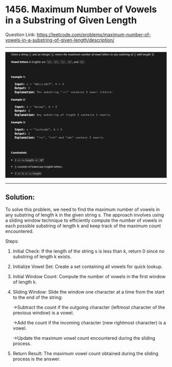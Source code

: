 # 1456.  Maximum Number of Vowels in a Substring of Given Length

Question Link: https://leetcode.com/problems/maximum-number-of-vowels-in-a-substring-of-given-length/description/

-------------------------------------------------------------------------------------------------------------------

![alt text](<Screenshot 2025-05-29 231036.png>)

-------------------------------------------------------------------------------------------------------------------

## Solution:

To solve this problem, we need to find the maximum number of vowels in any substring of length k in the given string s. The approach involves using a sliding window technique to efficiently compute the number of vowels in each possible substring of length k and keep track of the maximum count encountered.

Steps:

1. Initial Check: If the length of the string s is less than k, return 0 since no substring of length k exists.

2. Initialize Vowel Set: Create a set containing all vowels for quick lookup.

3. Initial Window Count: Compute the number of vowels in the first window of length k.

4. Sliding Window: Slide the window one character at a time from the start to the end of the string:

    ->Subtract the count if the outgoing character (leftmost character of the previous window) is a vowel.

    ->Add the count if the incoming character (new rightmost character) is a vowel.

    ->Update the maximum vowel count encountered during the sliding process.

5. Return Result: The maximum vowel count obtained during the sliding process is the answer.

